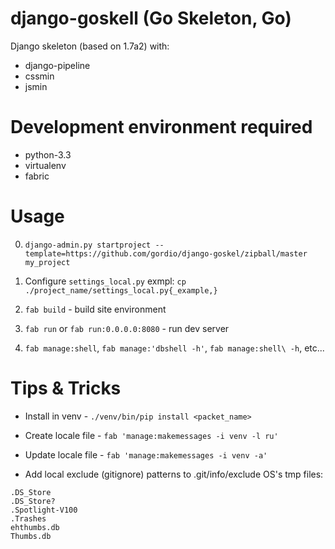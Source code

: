 django-goskell (Go Skeleton, Go)
========

Django skeleton (based on 1.7a2) with:

 - django-pipeline
 - cssmin
 - jsmin


Development environment required
=======

 * python-3.3
 * virtualenv
 * fabric


Usage
=====

0. `django-admin.py startproject --template=https://github.com/gordio/django-goskel/zipball/master my_project`

0. Configure `settings_local.py` exmpl: `cp ./project_name/settings_local.py{_example,}`
1. `fab build` - build site environment
2. `fab run` or `fab run:0.0.0.0:8080` - run dev server
3. `fab manage:shell`, `fab manage:'dbshell -h'`, `fab manage:shell\ -h`, etc...


Tips & Tricks
=============

 * Install in venv - `./venv/bin/pip install <packet_name>`
 * Create locale file - `fab 'manage:makemessages -i venv -l ru'`
 * Update locale file - `fab 'manage:makemessages -i venv -a'`

 * Add local exclude (gitignore) patterns to .git/info/exclude OS's tmp files:

```
.DS_Store
.DS_Store?
.Spotlight-V100
.Trashes
ehthumbs.db
Thumbs.db
```

